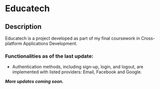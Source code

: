 # Educatech

## Description
Educatech is a project developed as part of my final coursework in 
Cross-platform Applications Development.

### Functionalities as of the last update:
* Authentication methods, including sign-up, login, and logout, are 
implemented with listed providers: Email, Facebook and Google.

***More updates coming soon.***
